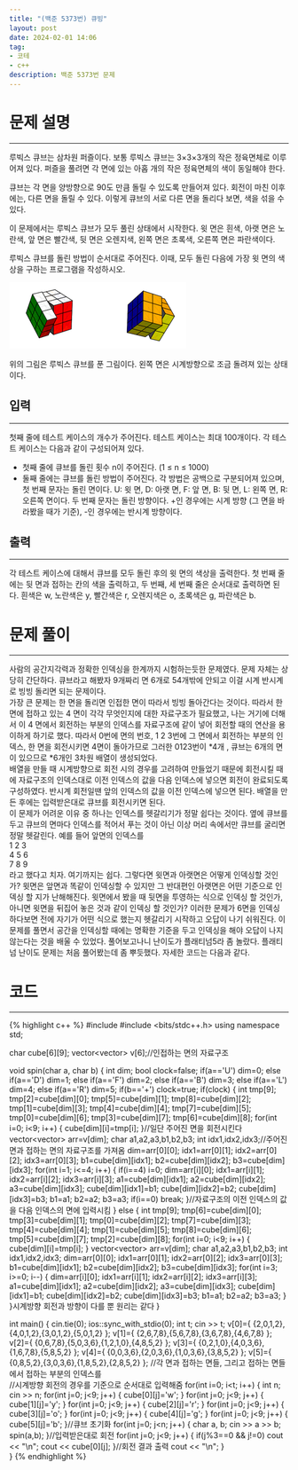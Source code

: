 ```yaml
---
title: "(백준 5373번) 큐빙"
layout: post
date: 2024-02-01 14:06
tag:
- 코테
- c++
description: 백준 5373번 문제
---
```


# 문제 설명  
---
루빅스 큐브는 삼차원 퍼즐이다. 보통 루빅스 큐브는 3×3×3개의 작은 정육면체로 이루어져 있다. 퍼즐을 풀려면 각 면에 있는 아홉 개의 작은 정육면체의 색이 동일해야 한다.

큐브는 각 면을 양방향으로 90도 만큼 돌릴 수 있도록 만들어져 있다. 회전이 마친 이후에는, 다른 면을 돌릴 수 있다. 이렇게 큐브의 서로 다른 면을 돌리다 보면, 색을 섞을 수 있다.

이 문제에서는 루빅스 큐브가 모두 풀린 상태에서 시작한다. 윗 면은 흰색, 아랫 면은 노란색, 앞 면은 빨간색, 뒷 면은 오렌지색, 왼쪽 면은 초록색, 오른쪽 면은 파란색이다.

루빅스 큐브를 돌린 방법이 순서대로 주어진다. 이때, 모두 돌린 다음에 가장 윗 면의 색상을 구하는 프로그램을 작성하시오.  

![img](/assets/img/cube.png)

위의 그림은 루빅스 큐브를 푼 그림이다. 왼쪽 면은 시계방향으로 조금 돌려져 있는 상태이다.  

## 입력  
---
첫째 줄에 테스트 케이스의 개수가 주어진다. 테스트 케이스는 최대 100개이다. 각 테스트 케이스는 다음과 같이 구성되어져 있다.

+ 첫째 줄에 큐브를 돌린 횟수 n이 주어진다. (1 ≤ n ≤ 1000)
+ 둘째 줄에는 큐브를 돌린 방법이 주어진다. 각 방법은 공백으로 구분되어져 있으며, 첫 번째 문자는 돌린 면이다. U: 윗 면, D: 아랫 면, F: 앞 면, B: 뒷 면, L: 왼쪽 면, R: 오른쪽 면이다. 두 번째 문자는 돌린 방향이다. +인 경우에는 시계 방향 (그 면을 바라봤을 때가 기준), -인 경우에는 반시계 방향이다.  

## 출력  
---
각 테스트 케이스에 대해서 큐브를 모두 돌린 후의 윗 면의 색상을 출력한다. 첫 번째 줄에는 뒷 면과 접하는 칸의 색을 출력하고, 두 번째, 세 번째 줄은 순서대로 출력하면 된다. 흰색은 w, 노란색은 y, 빨간색은 r, 오렌지색은 o, 초록색은 g, 파란색은 b.  

# 문제 풀이  
---
사람의 공간지각력과 정확한 인덱싱을 한계까지 시험하는듯한 문제였다. 문제 자체는 상당히 간단하다. 큐브라고 해봤자 9개짜리 면 6개로 54개밖에 안되고 이걸 시계 반시계로 빙빙 돌리면 되는 문제이다.  
가장 큰 문제는 한 면을 돌리면 인접한 면이 따라서 빙빙 돌아간다는 것이다. 따라서 한 면에 접하고 있는 4 면이 각각 무엇인지에 대한 자료구조가 필요했고, 나는 거기에 더해서 이 4 면에서 회전하는 부분의 인덱스를 자료구조에 같이 넣어 회전할 때의 연산을 용이하게 하기로 했다. 따라서 0번에 면의 번호, 1 2 3번에 그 면에서 회전하는 부분의 인덱스, 한 면을 회전시키면 4면이 돌아가므로 그러한 0123번이 *4개 , 큐브는 6개의 면이 있으므로 *6개인 3차원 배열이 생성되었다.  
배열을 만들 때 시계방향으로 회전 시의 경우를 고려하여 만들었기 때문에 회전시킬 때에 자료구조의 인덱스대로 이전 인덱스의 값을 다음 인덱스에 넣으면 회전이 완료되도록 구성하였다. 반시계 회전일땐 앞의 인덱스의 값을 이전 인덱스에 넣으면 된다. 배열을 만든 후에는 입력받은대로 큐브를 회전시키면 된다.  
이 문제가 어려운 이유 중 하나는 인덱스를 헷갈리기가 정말 쉽다는 것이다. 옆에 큐브를 두고 큐브의 면마다 인덱스를 적어서 푸는 것이 아닌 이상 머리 속에서만 큐브를 굴리면 정말 헷갈린다. 예를 들어 앞면의 인덱스를  
1 2 3  
4 5 6  
7 8 9  
라고 했다고 치자. 여기까지는 쉽다. 그렇다면 윗면과 아랫면은 어떻게 인덱싱할 것인가? 윗면은 앞면과 똑같이 인덱싱할 수 있지만 그 반대편인 아랫면은 어떤 기준으로 인덱싱 할 지가 난해해진다. 윗면에서 봤을 때 뒷면을 투영하는 식으로 인덱싱 할 것인가, 아니면 윗면을 뒤집어 놓은 것과 같이 인덱싱 할 것인가? 이러한 문제가 6면을 인덱싱 하다보면 전에 자기가 어떤 식으로 했는지 헷갈리기 시작하고 오답이 나기 쉬워진다. 이 문제를 풀면서 공간을 인덱싱할 때에는 명확한 기준을 두고 인덱싱을 해야 오답이 나지 않는다는 것을 배울 수 있었다.
풀어보고나니 난이도가 플래티넘5라 좀 놀랐다. 플래티넘 난이도 문제는 처음 풀어봤는데 좀 뿌듯했다. 자세한 코드는 다음과 같다.  

# 코드  
---
{% highlight c++ %}
#include <iostream>
#include <bits/stdc++.h>
using namespace std;

char cube[6][9];
vector<vector<int>> v[6];//인접하는 면의 자료구조

void spin(char a, char b) {
    int dim; bool clock=false;
    if(a=='U') dim=0;
    else if(a=='D') dim=1;
    else if(a=='F') dim=2;
    else if(a=='B') dim=3;
    else if(a=='L') dim=4;
    else if(a=='R') dim=5;
    if(b=='+') clock=true;
    if(clock) {
        int tmp[9];
        tmp[2]=cube[dim][0]; tmp[5]=cube[dim][1]; tmp[8]=cube[dim][2];
        tmp[1]=cube[dim][3]; tmp[4]=cube[dim][4]; tmp[7]=cube[dim][5];
        tmp[0]=cube[dim][6]; tmp[3]=cube[dim][7]; tmp[6]=cube[dim][8];
        for(int i=0; i<9; i++) {
            cube[dim][i]=tmp[i];
        }//일단 주어진 면을 회전시킨다
        vector<vector<int>> arr=v[dim];
        char a1,a2,a3,b1,b2,b3;
        int idx1,idx2,idx3;//주어진 면과 접하는 면의 자료구조를 가져옴
        dim=arr[0][0]; idx1=arr[0][1]; idx2=arr[0][2]; idx3=arr[0][3];
        b1=cube[dim][idx1]; b2=cube[dim][idx2]; b3=cube[dim][idx3];
        for(int i=1; i<=4; i++) {
            if(i==4) i=0;
            dim=arr[i][0]; idx1=arr[i][1]; idx2=arr[i][2]; idx3=arr[i][3];
            a1=cube[dim][idx1]; a2=cube[dim][idx2]; a3=cube[dim][idx3];
            cube[dim][idx1]=b1; cube[dim][idx2]=b2; cube[dim][idx3]=b3;
            b1=a1; b2=a2; b3=a3;
            if(i==0) break;
        }//자료구조의 이전 인덱스의 값을 다음 인덱스의 면에 입력시킴
    }
    else {
        int tmp[9];
        tmp[6]=cube[dim][0]; tmp[3]=cube[dim][1]; tmp[0]=cube[dim][2];
        tmp[7]=cube[dim][3]; tmp[4]=cube[dim][4]; tmp[1]=cube[dim][5];
        tmp[8]=cube[dim][6]; tmp[5]=cube[dim][7]; tmp[2]=cube[dim][8];
        for(int i=0; i<9; i++) {
            cube[dim][i]=tmp[i];
        }
        vector<vector<int>> arr=v[dim];
        char a1,a2,a3,b1,b2,b3;
        int idx1,idx2,idx3;
        dim=arr[0][0]; idx1=arr[0][1]; idx2=arr[0][2]; idx3=arr[0][3];
        b1=cube[dim][idx1]; b2=cube[dim][idx2]; b3=cube[dim][idx3];
        for(int i=3; i>=0; i--) {
            dim=arr[i][0]; idx1=arr[i][1]; idx2=arr[i][2]; idx3=arr[i][3];
            a1=cube[dim][idx1]; a2=cube[dim][idx2]; a3=cube[dim][idx3];
            cube[dim][idx1]=b1; cube[dim][idx2]=b2; cube[dim][idx3]=b3;
            b1=a1; b2=a2; b3=a3;
        }
    }시계방향 회전과 방향이 다를 뿐 원리는 같다
}

int main() {
    cin.tie(0);
    ios::sync_with_stdio(0);
    int t; cin >> t;
    v[0]={ {2,0,1,2},{4,0,1,2},{3,0,1,2},{5,0,1,2} };
    v[1]={ {2,6,7,8},{5,6,7,8},{3,6,7,8},{4,6,7,8} };
    v[2]={ {0,6,7,8},{5,0,3,6},{1,2,1,0},{4,8,5,2} };
    v[3]={ {0,2,1,0},{4,0,3,6},{1,6,7,8},{5,8,5,2} };
    v[4]={ {0,0,3,6},{2,0,3,6},{1,0,3,6},{3,8,5,2} };
    v[5]={ {0,8,5,2},{3,0,3,6},{1,8,5,2},{2,8,5,2} };
    //각 면과 접하는 면들, 그리고 접하는 면들에서 접하는 부분의 인덱스를  
    //시계방향 회전의 경우를 기준으로 순서대로 입력해줌
    for(int i=0; i<t; i++) {
        int n; cin >> n;
        for(int j=0; j<9; j++) {
            cube[0][j]='w';
        }
        for(int j=0; j<9; j++) {
            cube[1][j]='y';
        }
        for(int j=0; j<9; j++) {
            cube[2][j]='r';
        }
        for(int j=0; j<9; j++) {
            cube[3][j]='o';
        }
        for(int j=0; j<9; j++) {
            cube[4][j]='g';
        }
        for(int j=0; j<9; j++) {
            cube[5][j]='b';
        }//큐브 초기화
        for(int j=0; j<n; j++) {
            char a, b; cin >> a >> b;
            spin(a,b);
        }//입력받은대로 회전
        for(int j=0; j<9; j++) {
            if(j%3==0 && j!=0) cout << "\n";
            cout << cube[0][j];
        }//회전 결과 출력
        cout << "\n";
    }   
}
{% endhighlight %}
